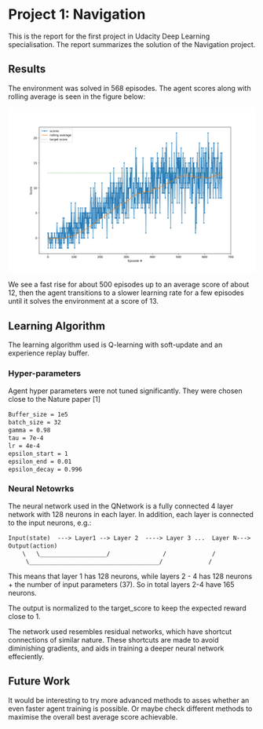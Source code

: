 # Project 1: Navigation

This is the report for the first project in Udacity Deep Learning
specialisation. The report summarizes the solution of the Navigation project.

## Results

The environment was solved in 568 episodes.
The agent scores along with rolling average is seen in the figure below:

![Scores](scores.png)

We see a fast rise for about 500 episodes up to an average score of about 12,
then the agent transitions to a slower learning rate for a few episodes until
it solves the environment at a score of 13.

## Learning Algorithm

The learning algorithm used is Q-learning with soft-update and an experience
replay buffer.

### Hyper-parameters

Agent hyper parameters were not tuned significantly. They were chosen close to
the Nature paper [1]

	Buffer_size = 1e5
	batch_size = 32
	gamma = 0.98
	tau = 7e-4
	lr = 4e-4
	epsilon_start = 1
	epsilon_end = 0.01
	epsilon_decay = 0.996

### Neural Netowrks

The neural network used in the QNetwork is a fully connected 4 layer network
with 128 neurons in each layer. In addition, each layer is connected to the
input neurons, e.g.:

	Input(state)  ---> Layer1 --> Layer 2  ----> Layer 3 ...  Layer N---> Output(action)
	    \   \___________________/               /             /
	     \_____________________________________/	         /

This means that layer 1 has 128 neurons, while layers 2 - 4 has 128 neurons +
the number of input parameters (37). So in total layers 2-4 have 165 neurons. 

The output is normalized to the target_score to keep the expected reward close to 1.

The network used resembles residual networks, which have shortcut
connections of similar nature. These shortcuts are made to avoid diminishing
gradients, and aids in training a deeper neural network effeciently.

## Future Work

It would be interesting to try more advanced methods to asses whether an even
faster agent training is possible. Or maybe check different methods to maximise
the overall best average score achievable.
